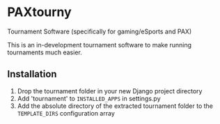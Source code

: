 PAXtourny
=========
Tournament Software (specifically for gaming/eSports and PAX)

This is an in-development tournament software to make running tournaments much easier.

Installation
------------
1. Drop the tournament folder in your new Django project directory
2. Add 'tournament' to `INSTALLED_APPS` in settings.py
3. Add the absolute directory of the extracted tournament folder to the `TEMPLATE_DIRS` configuration array